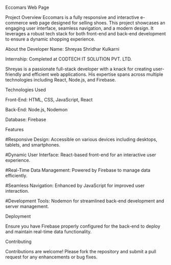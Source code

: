 Eccomars Web Page

Project Overview
Eccomars is a fully responsive and interactive e-commerce web page designed for selling shoes. This project showcases an engaging user interface, seamless navigation, and a modern design. It leverages a robust tech stack for both front-end and back-end development to ensure a dynamic shopping experience.




About the Developer
Name: Shreyas Shridhar Kulkarni

Internship: Completed at CODTECH IT SOLUTION PVT. LTD.

Shreyas is a passionate full-stack developer with a knack for creating user-friendly and efficient web applications. His expertise spans across multiple technologies including React, Node.js, and Firebase.






Technologies Used

Front-End: HTML, CSS, JavaScript, React

Back-End: Node.js, Nodemon

Database: Firebase

Features

#Responsive Design: Accessible on various devices including desktops, tablets, and smartphones.

#Dynamic User Interface: React-based front-end for an interactive user experience.

#Real-Time Data Management: Powered by Firebase to manage data efficiently.

#Seamless Navigation: Enhanced by JavaScript for improved user interaction.

#Development Tools: Nodemon for streamlined back-end development and server management.



Deployment

Ensure you have Firebase properly configured for the back-end to deploy and maintain real-time data functionality.


Contributing

Contributions are welcome! Please fork the repository and submit a pull request for any enhancements or bug fixes.
